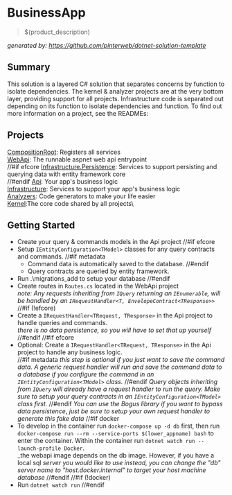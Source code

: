 # BusinessApp
> $(product_description)

_generated by: https://github.com/pinterweb/dotnet-solution-template_

## Summary

This solution is a layered C# solution that separates concerns by function to
isolate dependencies. The kernel & analyzer projects are at the very bottom layer,
providing support for all projects. Infrastructure code is separated out depending
on its function to isolate dependencies and function. To find out more information
on a project, see the READMEs:

## Projects

[CompositionRoot](./src/BusinessApp.CompositionRoot): Registers all services\
[WebApi](/CSharp/src/BusinessApp.WebApi): The runnable aspnet web api entrypoint\
//#if efcore
[Infrastructure.Persistence](./src/BusinessApp.Infrastructure.Persistence):
Services to support persisting and querying data with entity framework core\
//#endif
[Api](./src/BusinessApp.Api): Your app's business logic\
[Infrastructure](./src/BusinessApp.Infrastructure): Services to support
your app's business logic\
[Analyzers](./src/BusinessApp.Analyzers): Code generators to make your
life easier\
[Kernel](./src/BusinessApp.Kernel):The core code shared by all projects\

## Getting Started

- Create your query & commands models in the Api project
//#if efcore
- Setup `IEntityConfiguration<TModel>` classes for any query contracts and
  commands.
//#if metadata
    - Command data is automatically saved to the database.
//#endif
    - Query contracts are queried by entity framework.
- Run .\migrations_add to setup your database
//#endif
- Create routes in `Routes.cs` located in the WebApi project\
  _note: Any requests inheriting from `IQuery` returning an `IEnumerable`, will_
  _be handled by an `IRequestHandler<T, EnvelopeContract<TResponse>>`_
//#if (!efcore)
- Create a `IRequestHandler<TRequest, TResponse>` in the Api project to handle
   queries and commands.\
   _there is no data persistence, so you will have to set that up yourself_
//#endif
//#if efcore
- Optional: Create a `IRequestHandler<TRequest, TResponse>` in the Api project
  to handle any business logic.\
//#if metadata
   _this step is optional if you just want to save the command data. A generic_
   _request handler will run and save the command data to a database if you_
   _configure the command in an `IEntityConfiguration<TModel>` class._
//#endif
   _Query objects inheriting from `IQuery` will already have a request_
   _handler to run the query. Make sure to setup your query contracts in an_
   _`IEntityConfiguration<TModel>` class first._
//#endif
   _You can use the Bogus library if you want to bypass data persistence_,
   _just be sure to setup your own request handler to generate this fake data_
//#if docker
- To develop in the container run `docker-compose up -d db` first, then
  run `docker-compose run --rm --service-ports $(lower_appname) bash` to enter
  the container. Within the container run `dotnet watch run --launch-profile Docker`.\
  _the webapi image depends on the db image. However, if you have a local sql
  _server you would like to use instead, you can change the "db" server name_
  _to "host.docker.internal" to target your host machine database_
//#endif
//#if (!docker)
- Run `dotnet watch run`
//#endif
